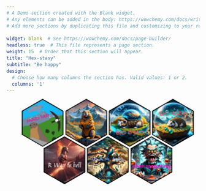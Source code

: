 ```yaml
---
# A Demo section created with the Blank widget.
# Any elements can be added in the body: https://wowchemy.com/docs/writing-markdown-latex/
# Add more sections by duplicating this file and customizing to your requirements.

widget: blank  # See https://wowchemy.com/docs/page-builder/
headless: true  # This file represents a page section.
weight: 15  # Order that this section will appear.
title: "Hex-stasy"
subtitle: "Be happy"
design:
  # Choose how many columns the section has. Valid values: 1 or 2.
  columns: '1'
---
```

<style>
  #hexGrid {
  display: flex;
  flex-wrap: wrap;
  width: 90%;
  margin: 0 auto;
  overflow: hidden;
  font-family: 'Raleway', sans-serif;
  font-size: 15px;
  list-style-type: none;
}

.hex {
  position: relative;
  visibility:hidden;
  outline:1px solid transparent; /* fix for jagged edges in FF on hover transition */
}
.hex::after{
  content:'';
  display:block;
  padding-bottom: 86.602%;  /* =  100 / tan(60) * 1.5 */
}
.hexIn{
  position: absolute;
  width:96%;
  padding-bottom: 110.851%; /* =  width / sin(60) */
  margin:0 2%;
  overflow: hidden;
  visibility: hidden;
  outline:1px solid transparent; /* fix for jagged edges in FF on hover transition */
  -webkit-transform: rotate3d(0,0,1,-60deg) skewY(30deg);
      -ms-transform: rotate3d(0,0,1,-60deg) skewY(30deg);
          transform: rotate3d(0,0,1,-60deg) skewY(30deg);
}
.hexIn * {
  position: absolute;
  visibility: visible;
  outline:1px solid transparent; /* fix for jagged edges in FF on hover transition */
}
.hexLink {
    display:block;
    width: 100%;
    height: 100%;
    text-align: center;
    color: #fff;
    overflow: hidden;
    -webkit-transform: skewY(-30deg) rotate3d(0,0,1,60deg);
        -ms-transform: skewY(-30deg) rotate3d(0,0,1,60deg);
            transform: skewY(-30deg) rotate3d(0,0,1,60deg);
}

/*** HEX CONTENT **********************************************************************/
.hex img {
  left: -100%;
  right: -100%;
  width: auto;
  height: 100%;
  margin: 0 auto;
  -webkit-transform: rotate3d(0,0,0,0deg);
      -ms-transform: rotate3d(0,0,0,0deg);
          transform: rotate3d(0,0,0,0deg);
}

.hex h1, .hex p {
  width: 100%;
  padding: 5%;
  box-sizing:border-box;
  background-color: rgba(0, 128, 128, 0.8);
  font-weight: 300;
  -webkit-transition:  -webkit-transform .2s ease-out, opacity .3s ease-out;
          transition:          transform .2s ease-out, opacity .3s ease-out;
}
.hex h1 {
  bottom: 50%;
  padding-top:50%;
  font-size: 1.5em;
  z-index: 1;
  -webkit-transform:translate3d(0,-100%,0);
      -ms-transform:translate3d(0,-100%,0);
          transform:translate3d(0,-100%,0);
}
.hex h1::after {
  content: '';
  position: absolute;
  bottom: 0;
  left: 45%;
  width: 10%;
  text-align: center;
  border-bottom: 1px solid #fff;
}
.hex p {
  top: 50%;
  padding-bottom:50%;
  -webkit-transform:translate3d(0,100%,0);
      -ms-transform:translate3d(0,100%,0);
          transform:translate3d(0,100%,0);
}

/*** HOVER EFFECT  **********************************************************************/
.hexLink:hover h1, .hexLink:focus h1,
.hexLink:hover p, .hexLink:focus p{
  -webkit-transform:translate3d(0,0,0);
      -ms-transform:translate3d(0,0,0);
          transform:translate3d(0,0,0);
}

/*** HEXAGON SIZING AND EVEN ROW INDENTATION *****************************************************************/
/*@media (min-width:1201px) { *//* <- 5-4  hexagons per row */
/*  #hexGrid{
    padding-bottom: 4.4%
  }
  .hex {
    width: 20%; /* = 100 / 5 */
/*  }
  .hex:nth-child(9n+6){ /* first hexagon of even rows */
/*    margin-left:10%;  /* = width of .hex / 2  to indent even rows */
/*  }
}
*/
/*@media (max-width: 1200px) and (min-width:901px) { *//* <- 4-3  hexagons per row */
@media (min-width:901px) { /* <- 4-3  hexagons per row */
  #hexGrid{
    padding-bottom: 5.5%
  }
  .hex {
    width: 25%; /* = 100 / 4 */
  }
  .hex:nth-child(7n+5){ /* first hexagon of even rows */
    margin-left:12.5%;  /* = width of .hex / 2  to indent even rows */
  }
}

@media (max-width: 900px) and (min-width:601px) { /* <- 3-2  hexagons per row */
  #hexGrid{
    padding-bottom: 7.4%
  }
  .hex {
    width: 33.333%; /* = 100 / 3 */
  }
  .hex:nth-child(5n+4){ /* first hexagon of even rows */
    margin-left:16.666%;  /* = width of .hex / 2  to indent even rows */
  }
}

@media (max-width: 600px) { /* <- 2-1  hexagons per row */
  #hexGrid{
    padding-bottom: 11.2%
  }
  .hex {
    width: 50%; /* = 100 / 3 */
  }
  .hex:nth-child(3n+3){ /* first hexagon of even rows */
    margin-left:25%;  /* = width of .hex / 2  to indent even rows */
  }
}

@media (max-width: 400px) {
    #hexGrid {
        font-size: 13px;
    }
}
</style>

<ul id="hexGrid">
      <li class="hex">
        <div class="hexIn">
          <a class="hexLink" href="/people/people">
            <img src="hex/mad_logo_hex.png" alt="" />
            <h1>People</h1>
<!--             <p>Some sample text about the article this hexagon leads to</p> -->
          </a>
        </div>
      </li>
      <li class="hex">
        <div class="hexIn">
          <a class="hexLink" href="research">
            <img src="hex/ybamarmot_logo_hex.png" alt="" />
            <h1>Research</h1>
          </a>
        </div>
      </li>
      <li class="hex">
        <div class="hexIn">
          <a class="hexLink" href="courses/#bio8940">
            <img src="hex/bio8940_logo_hex.png" alt="" />
            <h1>Advanced stats</h1>
          </a>
        </div>
      </li>
      <li class="hex">
        <div class="hexIn">
          <a class="hexLink" href="courses/#bio4x58">
            <img src="hex/bio4x58_logo_hex.png" alt="" />
            <h1>Intro stat course</h1>
          </a>
        </div>
      </li>
      <li class="hex">
        <div class="hexIn">
          <a class="hexLink" href="courses/#rway">
            <img src="hex/R_way_hex_en.png" alt="" />
            <h1>R Stat book</h1>
          </a>
        </div>
      </li>
      <li class="hex">
        <div class="hexIn">
          <a class="hexLink" href="courses/#wam_tuto">
            <img src="hex/wam_tuto_hex.png" alt="" />
            <h1>Quantitative Genetic tutorial</h1>
          </a>
        </div>
      </li>
            <li class="hex">
        <div class="hexIn">
          <a class="hexLink" href="courses/#consult">
            <img src="hex/consult_logo_hex.png" alt="" />
            <h1>Stat Consulting</h1>
          </a>
        </div>
      </li>
    </ul>
